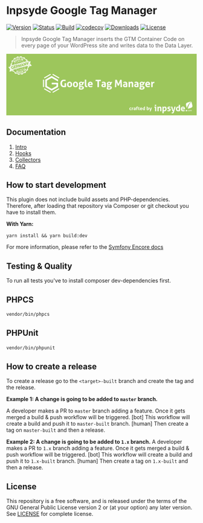 # Inpsyde Google Tag Manager

[![Version](https://img.shields.io/packagist/v/inpsyde/google-tag-manager.svg)](https://packagist.org/packages/inpsyde/google-tag-manager)
[![Status](https://img.shields.io/badge/status-active-brightgreen.svg)](https://github.com/inpsyde/google-tag-manager)
[![Build](https://travis-ci.org/inpsyde/inpsyde-google-tag-manager.svg?branch=master)](https://travis-ci.org/inpsyde/inpsyde-google-tag-manager)
[![codecov](https://codecov.io/gh/inpsyde/google-tag-manager/branch/master/graph/badge.svg)](https://codecov.io/gh/inpsyde/google-tag-manager)
[![Downloads](https://img.shields.io/packagist/dt/inpsyde/google-tag-manager.svg)](https://packagist.org/packages/inpsyde/google-tag-manager)
[![License](https://img.shields.io/packagist/l/inpsyde/google-tag-manager.svg)](https://packagist.org/packages/inpsyde/google-tag-manager)

> Inpsyde Google Tag Manager inserts the GTM Container Code on every page of your WordPress site and writes data to the Data Layer.

![Inpsyde Google Tag Manager](resources/svn-assets/banner-1544x500.png)

## Documentation

1. [Intro](./docs/01-intro.md)
2. [Hooks](./docs/02-hooks.md)
3. [Collectors](./docs/03-collectors.md)
4. [FAQ](./docs/99-faq.md)

## How to start development

This plugin does not include build assets and PHP-dependencies. Therefore, after loading that repository via Composer or git checkout you have to install them.

**With Yarn:**

```shell
yarn install && yarn build:dev
```

For more information, please refer to the [Symfony Encore docs](https://symfony.com/doc/current/frontend.html#webpack-encore)

## Testing & Quality

To run all tests you've to install composer dev-dependencies first.

## PHPCS

```bash
vendor/bin/phpcs
```

## PHPUnit

```bash
vendor/bin/phpunit
```

## How to create a release

To create a release go to the `<target>-built` branch and create the tag and the release. 

**Example 1: A change is going to be added to `master` branch.**

A developer makes a PR to `master` branch adding a feature.
Once it gets merged a build & push workflow will be triggered.
[bot] This workflow will create a build and push it to `master-built` branch.
[human] Then create a tag on `master-built` and then a release.

**Example 2: A change is going to be added to `1.x` branch.**
A developer makes a PR to `1.x` branch adding a feature.
Once it gets merged a build & push workflow will be triggered.
[bot] This workflow will create a build and push it to `1.x-built` branch.
[human] Then create a tag on `1.x-built` and then a release.

## License
   
This repository is a free software, and is released under the terms of the GNU General Public License version 2 or (at your option) any later version. See [LICENSE](./LICENSE) for complete license.
